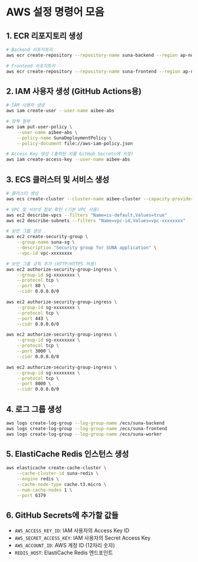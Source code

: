 # AWS 설정 명령어 모음

## 1. ECR 리포지토리 생성
```bash
# Backend 리포지토리
aws ecr create-repository --repository-name suna-backend --region ap-northeast-2

# Frontend 리포지토리
aws ecr create-repository --repository-name suna-frontend --region ap-northeast-2
```

## 2. IAM 사용자 생성 (GitHub Actions용)
```bash
# IAM 사용자 생성
aws iam create-user --user-name aibee-abs

# 정책 첨부
aws iam put-user-policy \
    --user-name aibee-abs \
    --policy-name SunaDeploymentPolicy \
    --policy-document file://aws-iam-policy.json

# Access Key 생성 (출력된 키를 GitHub Secrets에 저장)
aws iam create-access-key --user-name aibee-abs
```

## 3. ECS 클러스터 및 서비스 생성
```bash
# 클러스터 생성
aws ecs create-cluster --cluster-name aibee-cluster --capacity-providers FARGATE

# VPC 및 서브넷 정보 확인 (기본 VPC 사용)
aws ec2 describe-vpcs --filters "Name=is-default,Values=true"
aws ec2 describe-subnets --filters "Name=vpc-id,Values=vpc-xxxxxxxx"

# 보안 그룹 생성
aws ec2 create-security-group \
    --group-name suna-sg \
    --description "Security group for SUNA application" \
    --vpc-id vpc-xxxxxxxx

# 보안 그룹 규칙 추가 (HTTP/HTTPS 허용)
aws ec2 authorize-security-group-ingress \
    --group-id sg-xxxxxxxx \
    --protocol tcp \
    --port 80 \
    --cidr 0.0.0.0/0

aws ec2 authorize-security-group-ingress \
    --group-id sg-xxxxxxxx \
    --protocol tcp \
    --port 443 \
    --cidr 0.0.0.0/0

aws ec2 authorize-security-group-ingress \
    --group-id sg-xxxxxxxx \
    --protocol tcp \
    --port 3000 \
    --cidr 0.0.0.0/0

aws ec2 authorize-security-group-ingress \
    --group-id sg-xxxxxxxx \
    --protocol tcp \
    --port 8000 \
    --cidr 0.0.0.0/0
```

## 4. 로그 그룹 생성
```bash
aws logs create-log-group --log-group-name /ecs/suna-backend
aws logs create-log-group --log-group-name /ecs/suna-frontend
aws logs create-log-group --log-group-name /ecs/suna-worker
```

## 5. ElastiCache Redis 인스턴스 생성
```bash
aws elasticache create-cache-cluster \
    --cache-cluster-id suna-redis \
    --engine redis \
    --cache-node-type cache.t3.micro \
    --num-cache-nodes 1 \
    --port 6379
```

## 6. GitHub Secrets에 추가할 값들
- `AWS_ACCESS_KEY_ID`: IAM 사용자의 Access Key ID
- `AWS_SECRET_ACCESS_KEY`: IAM 사용자의 Secret Access Key
- `AWS_ACCOUNT_ID`: AWS 계정 ID (12자리 숫자)
- `REDIS_HOST`: ElastiCache Redis 엔드포인트